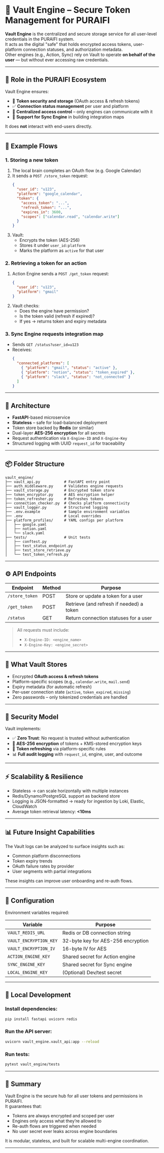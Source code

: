 # 🔐 Vault Engine – Secure Token Management for PURAIFI

**Vault Engine** is the centralized and secure storage service for all user-level credentials in the PURAIFI system.  
It acts as the digital "safe" that holds encrypted access tokens, user-platform connection statuses, and authorization metadata.  
Other engines (e.g., Action, Sync) rely on Vault to operate **on behalf of the user** — but without ever accessing raw credentials.

---

## 🧭 Role in the PURAIFI Ecosystem

Vault Engine ensures:
- 🔐 **Token security and storage** (OAuth access & refresh tokens)
- ✅ **Connection status management** per user and platform
- 🤝 **Centralized access control** – only engines can communicate with it
- 🧠 **Support for Sync Engine** in building integration maps

It does **not** interact with end-users directly.

---

## 🔁 Example Flows

### 1. Storing a new token
1. The local brain completes an OAuth flow (e.g. Google Calendar)
2. It sends a `POST /store_token` request:
   ```json
   {
     "user_id": "u123",
     "platform": "google_calendar",
     "token": {
       "access_token": "...",
       "refresh_token": "...",
       "expires_in": 3600,
       "scopes": ["calendar.read", "calendar.write"]
     }
   }
   ```
3. Vault:
   - Encrypts the token (AES-256)
   - Stores it under `user_id:platform`
   - Marks the platform as `active` for that user

### 2. Retrieving a token for an action
1. Action Engine sends a `POST /get_token` request:
   ```json
   {
     "user_id": "u123",
     "platform": "gmail"
   }
   ```
2. Vault checks:
   - Does the engine have permission?
   - Is the token valid (refresh if expired)?
   - If yes → returns token and expiry metadata

### 3. Sync Engine requests integration map
- Sends `GET /status?user_id=u123`
- Receives:
  ```json
  {
    "connected_platforms": [
      { "platform": "gmail", "status": "active" },
      { "platform": "notion", "status": "token_expired" },
      { "platform": "slack", "status": "not_connected" }
    ]
  }
  ```

---

## 🧱 Architecture

- **FastAPI**-based microservice
- **Stateless** – safe for load-balanced deployment
- Token store backed by **Redis** (or similar)
- Dual-layer **AES-256 encryption** for all secrets
- Request authentication via `X-Engine-ID` and `X-Engine-Key`
- Structured logging with UUID `request_id` for traceability

---

## 📦 Folder Structure

```
vault_engine/
├── vault_api.py           # FastAPI entry point
├── auth_middleware.py     # Validates engine requests
├── vault_storage.py       # Encrypted token store
├── token_encryptor.py     # AES encryption helper
├── token_refresher.py     # Refreshes tokens
├── connection_checker.py  # Checks platform connectivity
├── vault_logger.py        # Structured logging
├── .env.example           # Sample environment variables
├── .env                   # Local overrides
├── platform_profiles/     # YAML configs per platform
│   ├── google.yaml
│   ├── notion.yaml
│   └── slack.yaml
├── tests/                 # Unit tests
│   ├── conftest.py
│   ├── test_status_endpoint.py
│   ├── test_store_retrieve.py
│   └── test_token_refresh.py
```

---

## ⚙️ API Endpoints

| Endpoint           | Method | Purpose                                     |
|--------------------|--------|---------------------------------------------|
| `/store_token`     | POST   | Store or update a token for a user          |
| `/get_token`       | POST   | Retrieve (and refresh if needed) a token    |
| `/status`          | GET    | Return connection statuses for a user       |

> All requests must include:
> - `X-Engine-ID: <engine_name>`  
> - `X-Engine-Key: <engine_secret>`

---

## 🔐 What Vault Stores

- Encrypted **OAuth access & refresh tokens**
- Platform-specific scopes (e.g., `calendar.write`, `mail.send`)
- Expiry metadata (for automatic refresh)
- Per-user connection state (`active`, `token_expired`, `missing`)
- Zero passwords – only tokenized credentials are handled

---

## 🔐 Security Model

Vault implements:
- ✅ **Zero Trust**: No request is trusted without authentication
- 🔐 **AES-256 encryption** of tokens + KMS-stored encryption keys
- 🔁 **Token refreshing** via platform-specific rules
- 📊 **Full audit logging** with `request_id`, engine, user, and outcome

---

## ⚡ Scalability & Resilience

- Stateless → can scale horizontally with multiple instances
- Redis/Dynamo/PostgreSQL support as backend store
- Logging is JSON-formatted → ready for ingestion by Loki, Elastic, CloudWatch
- Average token retrieval latency: **<10ms**

---

## 📊 Future Insight Capabilities

The Vault logs can be analyzed to surface insights such as:
- Common platform disconnections
- Token expiry trends
- OAuth failure rates by provider
- User segments with partial integrations

These insights can improve user onboarding and re-auth flows.

---

## 🔧 Configuration

Environment variables required:

| Variable                | Purpose                              |
|-------------------------|--------------------------------------|
| `VAULT_REDIS_URL`       | Redis or DB connection string        |
| `VAULT_ENCRYPTION_KEY`  | 32-byte key for AES-256 encryption   |
| `VAULT_ENCRYPTION_IV`   | 16-byte IV for AES                   |
| `ACTION_ENGINE_KEY`     | Shared secret for Action engine      |
| `SYNC_ENGINE_KEY`       | Shared secret for Sync engine        |
| `LOCAL_ENGINE_KEY`      | (Optional) Dev/test secret           |

---

## 🧪 Local Development

### Install dependencies:
```bash
pip install fastapi uvicorn redis
```

### Run the API server:
```bash
uvicorn vault_engine.vault_api:app --reload
```

### Run tests:
```bash
pytest vault_engine/tests
```

---

## 🧠 Summary

Vault Engine is the secure hub for all user tokens and permissions in PURAIFI.  
It guarantees that:
- Tokens are always encrypted and scoped per user
- Engines only access what they’re allowed to
- Re-auth flows are triggered when needed
- No user secret ever leaks across engine boundaries

It is modular, stateless, and built for scalable multi-engine coordination.

---
